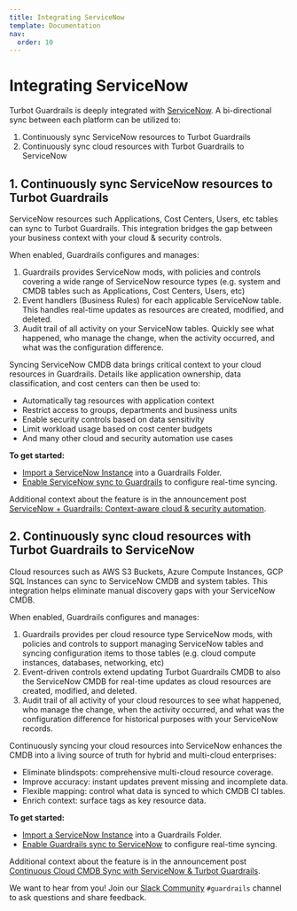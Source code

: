 ```yaml
---
title: Integrating ServiceNow
template: Documentation
nav:
  order: 10
---
```


# Integrating ServiceNow

Turbot Guardrails is deeply integrated with [ServiceNow](https://servicenow.com). A bi-directional sync between each platform can be utilized to:

1. Continuously sync ServiceNow resources to Turbot Guardrails
2. Continuously sync cloud resources with Turbot Guardrails to ServiceNow

## 1. Continuously sync ServiceNow resources to Turbot Guardrails
ServiceNow resources such Applications, Cost Centers, Users, etc tables can sync to Turbot Guardrails. This integration bridges the gap between your business context with your cloud & security controls.

When enabled, Guardrails configures and manages:
  1. Guardrails provides ServiceNow mods, with policies and controls covering a wide range of ServiceNow resource types (e.g. system and CMDB tables such as Applications, Cost Centers, Users, etc)
  2. Event handlers (Business Rules) for each applicable ServiceNow table. This handles real-time updates as resources are created, modified, and deleted.
  3. Audit trail of all activity on your ServiceNow tables. Quickly see what happened, who manage the change, when the activity occurred, and what was the configuration difference.

Syncing ServiceNow CMDB data brings critical context to your cloud resources in Guardrails. Details like application ownership, data classification, and cost centers can then be used to:

* Automatically tag resources with application context
* Restrict access to groups, departments and business units
* Enable security controls based on data sensitivity
* Limit workload usage based on cost center budgets
* And many other cloud and security automation use cases

**To get started:**
* [Import a ServiceNow Instance](https://turbot.com/guardrails/docs/guides/servicenow/import-servicenow-instance) into a Guardrails Folder.
* [Enable ServiceNow sync to Guardrails](https://turbot.com/guardrails/docs/guides/servicenow/servicenow-to-guardrails-sync) to configure real-time syncing.

Additional context about the feature is in the announcement post [ServiceNow + Guardrails: Context-aware cloud & security automation](https://turbot.com/guardrails/blog/2023/12/context-aware-guardrails-servicenow-integration).

## 2. Continuously sync cloud resources with Turbot Guardrails to ServiceNow
Cloud resources such as AWS S3 Buckets, Azure Compute Instances, GCP SQL Instances can sync to ServiceNow CMDB and system tables. This integration helps eliminate manual discovery gaps with your ServiceNow CMDB.

When enabled, Guardrails configures and manages:
  1. Guardrails provides per cloud resource type ServiceNow mods, with policies and controls to support managing ServiceNow tables and syncing configuration items to those tables (e.g. cloud compute instances, databases, networking, etc)
  2. Event-driven controls extend updating Turbot Guardrails CMDB to also the ServiceNow CMDB for real-time updates as cloud resources are created, modified, and deleted.
  3. Audit trail of all activity of your cloud resources to see what happened, who manage the change, when the activity occurred, and what was the configuration difference for historical purposes with your ServiceNow records.

Continuously syncing your cloud resources into ServiceNow enhances the CMDB into a living source of truth for hybrid and multi-cloud enterprises:

* Eliminate blindspots: comprehensive multi-cloud resource coverage.
* Improve accuracy: instant updates prevent missing and incomplete data.
* Flexible mapping: control what data is synced to which CMDB CI tables.
* Enrich context: surface tags as key resource data.

**To get started:**
* [Import a ServiceNow Instance](https://turbot.com/guardrails/docs/guides/servicenow/import-servicenow-instance) into a Guardrails Folder.
* [Enable Guardrails sync to ServiceNow](https://turbot.com/guardrails/docs/guides/servicenow/guardrails-to-servicenow-sync) to configure real-time syncing.

Additional context about the feature is in the announcement post [Continuous Cloud CMDB Sync with ServiceNow & Turbot Guardrails](https://turbot.com/guardrails/blog/2023/12/cmdb-sync-guardrails-servicenow-integration).

We want to hear from you! Join our [Slack Community](https://turbot.com/community/join) `#guardrails` channel to ask questions and share feedback.
